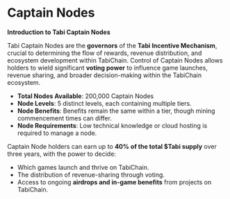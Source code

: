 # Captain Nodes

**Introduction to Tabi Captain Nodes**

Tabi Captain Nodes are the **governors** of the **Tabi Incentive Mechanism**, crucial to determining the flow of rewards, revenue distribution, and ecosystem development within TabiChain. Control of Captain Nodes allows holders to wield significant **voting power** to influence game launches, revenue sharing, and broader decision-making within the TabiChain ecosystem.

* **Total Nodes Available**: 200,000 Captain Nodes
* **Node Levels**: 5 distinct levels, each containing multiple tiers.
* **Node Benefits**: Benefits remain the same within a tier, though mining commencement times can differ.
* **Node Requirements**: Low technical knowledge or cloud hosting is required to manage a node.

Captain Node holders can earn up to **40% of the total $Tabi supply** over three years, with the power to decide:

* Which games launch and thrive on TabiChain.
* The distribution of revenue-sharing through voting.
* Access to ongoing **airdrops and in-game benefits** from projects on TabiChain.

####

